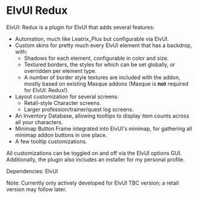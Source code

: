 # ElvUI Redux
ElvUI: Redux is a plugin for ElvUI that adds several features:
* Automation, much like Leatrix_Plus but configurable via ElvUI.
* Custom skins for pretty much every ElvUI element that has a backdrop, with:
  *  Shadows for each element, configurable in color and size.
  *  Textured borders, the styles for which can be set globally, or overridden per element type.
    *  A number of border style textures are included with the addon, mostly based on existing Masque addons (Masque is **not** required for ElvUI: Redux!).
* Layout customization for several screens:
  * Retail-style Character screens.
  * Larger profession/trainer/quest log screens.
* An Inventory Database, allowing tooltips to display item counts across all your characters.
* Minimap Button Frame integrated into ElvUI's minimap, for gathering all minimap addon buttons in one place.
* A few tooltip customizations.

All customizations can be toggled on and off via the ElvUI options GUI.
Additionally, the plugin also includes an installer for my personal profile.

Dependencies: ElvUI

Note: Currently only actively developed for ElvUI TBC version; a retail version may follow later.
